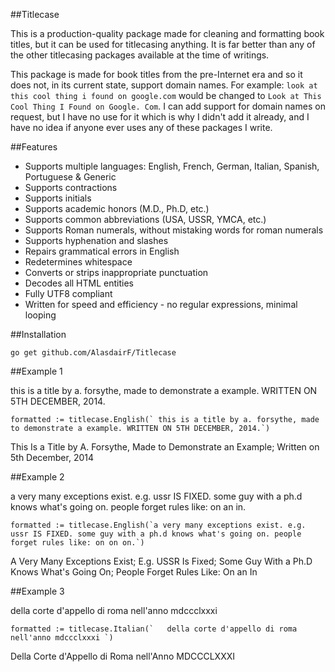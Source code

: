 ##Titlecase

This is a production-quality package made for cleaning and formatting book titles, but it can be used for titlecasing anything. It is far better than any of the other titlecasing packages available at the time of writings.

This package is made for book titles from the pre-Internet era and so it does not, in its current state, support domain names. For example: `look at this cool thing i found on google.com` would be changed to `Look at This Cool Thing I Found on Google. Com`. I can add support for domain names on request, but I have no use for it which is why I didn't add it already, and I have no idea if anyone ever uses any of these packages I write.

##Features

* Supports multiple languages: English, French, German, Italian, Spanish, Portuguese & Generic
* Supports contractions
* Supports initials
* Supports academic honors (M.D., Ph.D, etc.)
* Supports common abbreviations (USA, USSR, YMCA, etc.)
* Supports Roman numerals, without mistaking words for roman numerals
* Supports hyphenation and slashes
* Repairs grammatical errors in English
* Redetermines whitespace
* Converts or strips inappropriate punctuation
* Decodes all HTML entities
* Fully UTF8 compliant
* Written for speed and efficiency - no regular expressions, minimal looping

##Installation

    go get github.com/AlasdairF/Titlecase

##Example 1

this is a title by a. forsythe, made to demonstrate a example. WRITTEN ON 5TH DECEMBER, 2014.

    formatted := titlecase.English(` this is a title by a. forsythe, made to demonstrate a example. WRITTEN ON 5TH DECEMBER, 2014.`)
    
This Is a Title by A. Forsythe, Made to Demonstrate an Example; Written on 5th December, 2014

##Example 2

a very many exceptions exist. e.g. ussr IS FIXED. some guy with a ph.d knows what's going on. people forget rules like: on an in.

    formatted := titlecase.English(`a very many exceptions exist. e.g. ussr IS FIXED. some guy with a ph.d knows what's going on. people forget rules like: on on on.`)
    
A Very Many Exceptions Exist; E.g. USSR Is Fixed; Some Guy With a Ph.D Knows What's Going On; People Forget Rules Like: On an In

##Example 3

della corte d'appello di roma nell'anno mdccclxxxi

    formatted := titlecase.Italian(`   della corte d'appello di roma nell'anno mdccclxxxi `)

Della Corte d'Appello di Roma nell'Anno MDCCCLXXXI
